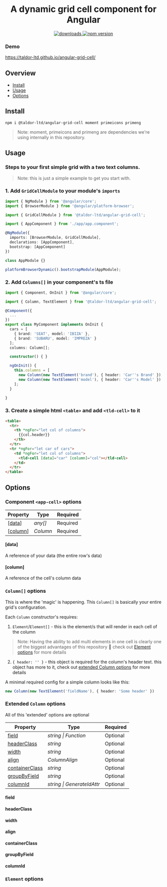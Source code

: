 <h1 align="center">A dynamic grid cell component for Angular</h1>
<p align="center">
  <a href="https://www.npmjs.com/package/@taldor-ltd/angular-grid-cell">
    <img src="https://img.shields.io/npm/dt/@taldor-ltd/angular-grid-cell.svg" alt="downloads">
  </a>
  <a href="https://www.npmjs.com/package/@taldor-ltd/angular-grid-cell">
    <img src="https://badge.fury.io/js/%40taldor-ltd%2Fangular-grid-cell.svg" alt="npm version">
  </a>
</p>

### Demo
https://taldor-ltd.github.io/angular-grid-cell/

## Overview

* [Install](README.md#install)
* [Usage](README.md#usage)
* [Options](README.md#options)

## Install

```
npm i @taldor-ltd/angular-grid-cell moment primeicons primeng
```
>Note: moment, primeicons and primeng are dependencies we're using internally in this repository.

## Usage

### Steps to your first simple grid with a two text columns.
>Note: this is just a simple example to get you start with.

### 1. Add `GridCellModule` to your module's `imports`

```typescript
import { NgModule } from '@angular/core';
import { BrowserModule } from '@angular/platform-browser';

import { GridCellModule } from '@taldor-ltd/angular-grid-cell';

import { AppComponent } from './app/app.component';

@NgModule({
  imports: [BrowserModule, GridCellModule],
  declarations: [AppComponent],
  bootstrap: [AppComponent]
})

class AppModule {}

platformBrowserDynamic().bootstrapModule(AppModule);
```

### 2. Add `Columns[]` in your component's ts file

```typescript
import { Component, OnInit } from '@angular/core';

import { Column, TextElement } from '@taldor-ltd/angular-grid-cell';

@Component({
  ...
})
export class MyComponent implements OnInit {
  cars = [
    { brand: 'SEAT', model: 'IBIZA' },
    { brand: 'SUBARU', model: 'IMPREZA' }
  ];
  columns: Column[];

  constructor() { }

  ngOnInit() {
    this.columns = [
      new Column(new TextElement('brand'), { header: 'Car''s Brand' }),
      new Column(new TextElement('model'), { header: 'Car''s Model' })
    ];
  }

}
```

### 3. Create a simple html `<table>` and add `<tld-cell>` to it

````html
<table>
  <tr>
    <th *ngFor="let col of columns">
      {{col.header}}
    </th>
  </tr>
  <tr *ngFor="let car of cars">
    <td *ngFor="let col of columns">
      <tld-cell [data]="car" [column]="col"></tld-cell>
    </td>
  </tr>
</table>
````

## Options

### Component `<app-cell>` options

| Property | Type | Required |
| --- | ---- | --- |
| [[data](README.md#data)] | *any[]* | Required |
| [[column](README.md#[column])] | *Column* | Required |

#### [data]

A reference of your data (the entire row's data)

#### [column]

A reference of the cell's column data

### `Column[]` options

This is where the 'magic' is happening. This `Column[]` is basically your entire grid's configuration.

Each `Column` constructor's requires:

1. `Element`/`Element[]` - this is the element/s that will render in each cell of the column
>Note: Having the ability to add multi elements in one cell is clearly one of the biggest advantages of this repository :metal:
check out [Element options](README.md#element-options) for more details

2. `{ header: '' }` - this object is required for the column's header text. this object has more to it, check out [extended Column options](README.md#extended-column-options) for more details

A minimal required config for a simple column looks like this:

````typescript
new Column(new TextElement('fieldName'), { header: 'Some header' })
````

### Extended `Column` options

All of this 'extended' options are optional

| Property | Type | Required |
| --- | ---- | --- |
| [field](README.md#field) | *string \| Function* | Optional |
| [headerClass](README.md#[headerClass]) | *string* | Optional |
| [width](README.md#[width]) | *string* | Optional |
| [align](README.md#[align]) | *ColumnAlign* | Optional |
| [containerClass](README.md#[containerClass]) | *string* | Optional |
| [groupByField](README.md#[groupByField]) | *string* | Optional |
| [columnId](README.md#[columnId]) | *string \| GenerateIdAttr* | Optional |

#### field

#### headerClass

#### width

#### align

#### containerClass

#### groupByField

#### columnId

### `Element` options